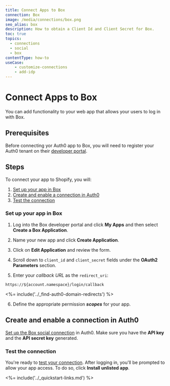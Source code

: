 ```yaml
---
title: Connect Apps to Box
connection: Box
image: /media/connections/box.png
seo_alias: box
description: How to obtain a Client Id and Client Secret for Box.
toc: true
topics:
  - connections
  - social
  - box
contentType: how-to
useCase:
    - customize-connections
    - add-idp
---
```


# Connect Apps to Box

You can add functionality to your web app that allows your users to log in with Box. 

## Prerequisites

Before connecting yor Auth0 app to Box, you will need to register your Auth0 tenant on their [developer portal](https://developers.box.com/).

## Steps

To connect your app to Shopify, you will:

1. [Set up your app in Box](#set-up-your-app-in-box)
2. [Create and enable a connection in Auth0](#create-and-enable-a-connection-in-auth0)
3. [Test the connection](#test-the-connection)

### Set up your app in Box

1. Log into the Box developer portal and click **My Apps** and then select **Create a Box Application**.

2. Name your new app and click **Create Application**.

3. Click on **Edit Application** and review the form. 

4. Scroll down to `client_id` and `client_secret` fields under the **OAuth2 Parameters** section.

5. Enter your <dfn data-key="callback">callback URL</dfn> as the `redirect_uri`:

  `https://${account.namespace}/login/callback`

<%= include('../_find-auth0-domain-redirects') %>

6. Define the appropriate permission <dfn data-key="scope">**scopes**</dfn> for your app.

## Create and enable a connection in Auth0

[Set up the Box social connection](/dashboard/guides/connections/set-up-connections-social) in Auth0. Make sure you have the **API key** and the **API secret key** generated.

### Test the connection

You're ready to [test your connection](/dashboard/guides/connections/test-connections-social). After logging in, you'll be prompted to allow your app access. To do so, click **Install unlisted app**.

<%= include('../_quickstart-links.md') %>
